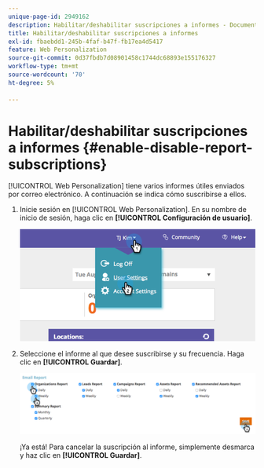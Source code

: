 ```yaml
---
unique-page-id: 2949162
description: Habilitar/deshabilitar suscripciones a informes - Documentos de Marketo - Documentación del producto
title: Habilitar/deshabilitar suscripciones a informes
exl-id: fbaebdd1-245b-4faf-b47f-fb17ea4d5417
feature: Web Personalization
source-git-commit: 0d37fbdb7d08901458c1744dc68893e155176327
workflow-type: tm+mt
source-wordcount: '70'
ht-degree: 5%

---
```


# Habilitar/deshabilitar suscripciones a informes {#enable-disable-report-subscriptions}

[!UICONTROL Web Personalization] tiene varios informes útiles enviados por correo electrónico. A continuación se indica cómo suscribirse a ellos.

1. Inicie sesión en [!UICONTROL Web Personalization]. En su nombre de inicio de sesión, haga clic en **[!UICONTROL Configuración de usuario]**.

   ![](assets/image2014-9-17-20-3a48-3a28.png)

1. Seleccione el informe al que desee suscribirse y su frecuencia. Haga clic en **[!UICONTROL Guardar]**.

   ![](assets/email-settings.png)

   ¡Ya está! Para cancelar la suscripción al informe, simplemente desmarca y haz clic en **[!UICONTROL Guardar]**.
